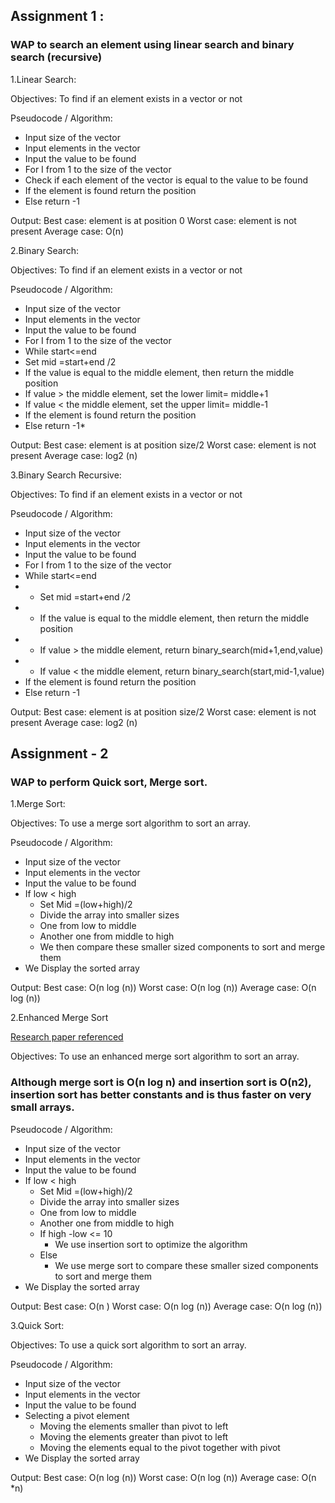 ## Assignment 1 :
### WAP to search an element using linear search and binary search (recursive)

1.Linear Search:
    
Objectives: To find if an element exists in a vector or not

Pseudocode / Algorithm:

* Input size of the vector
* Input elements in the vector
* Input the value to be found 
* For I from 1 to the size of the vector
* Check if each element of the vector is equal to the value to be found
* If the element is found return the position
* Else return -1 

Output: 
Best case: element is at position 0
Worst case: element is not present
Average case: O(n)


2.Binary Search:

Objectives: To find if an element exists in a vector or not

Pseudocode / Algorithm:

* Input size of the vector
* Input elements in the vector
* Input the value to be found 
* For I from 1 to the size of the vector
* While start<=end
* Set mid =start+end /2
* If the value is equal to the middle element, then return the middle position
* If value > the middle element, set the lower limit= middle+1
* If value < the middle element, set the upper limit= middle-1
* If the element is found return the position
* Else return -1*

Output: 
Best case: element is at position size/2
Worst case: element is not present
Average case: log2 (n)

3.Binary Search Recursive:

Objectives: To find if an element exists in a vector or not

Pseudocode / Algorithm:

* Input size of the vector
* Input elements in the vector
* Input the value to be found 
* For I from 1 to the size of the vector
* While start<=end
* * Set mid =start+end /2
* * If the value is equal to the middle element, then return the middle position
* * If value > the middle element, return binary_search(mid+1,end,value)
* * If value < the middle element, return binary_search(start,mid-1,value)
* If the element is found return the position
* Else return -1 
 
Output: 
Best case: element is at position size/2
Worst case: element is not present
Average case: log2 (n)
 
## Assignment - 2
### WAP to perform Quick sort, Merge sort.

1.Merge Sort:

Objectives: To use a merge sort algorithm to sort an array.

Pseudocode / Algorithm:

* Input size of the vector
* Input elements in the vector
* Input the value to be found 
* If low < high 
    * Set Mid =(low+high)/2
    * Divide the array into smaller sizes
    * One from low to middle
    * Another one from middle to high
    * We then compare these smaller sized components to sort and merge them
* We Display the sorted array 

Output: 
Best case: O(n log (n))
Worst case: O(n log (n))
Average case: O(n log (n))
 


2.Enhanced Merge Sort

[Research paper referenced](http://www.ijcsms.com/journals/Volume%2013,%20Issue%2005,%20July%202013_deeptigrover%20research%20paper.pdf)

Objectives: To use an enhanced merge sort algorithm to sort an array.

### Although merge sort is O(n log n) and insertion sort is O(n2), insertion sort has better constants and is thus faster on very small arrays.

Pseudocode / Algorithm:

* Input size of the vector
* Input elements in the vector
* Input the value to be found 
* If low < high 
    * Set Mid =(low+high)/2
    * Divide the array into smaller sizes
    * One from low to middle
    * Another one from middle to high
    * If high -low <= 10 
        * We use insertion sort to optimize the algorithm
    * Else
        * We use merge sort to compare these smaller sized components to sort and merge them
* We Display the sorted array 
 
Output: 
Best case: O(n )
Worst case: O(n log (n))
Average case: O(n log (n))



3.Quick Sort:

Objectives: To use a quick sort algorithm to sort an array.

Pseudocode / Algorithm:

* Input size of the vector
* Input elements in the vector
* Input the value to be found 
* Selecting a pivot element 
    * Moving the elements smaller than pivot to left
    * Moving the elements greater than pivot to left
    * Moving the elements equal to the pivot together with pivot
* We Display the sorted array 
  
 
Output: 
Best case: O(n log (n))
Worst case: O(n log (n))
Average case: O(n *n)


